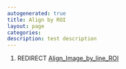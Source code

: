```yaml
---
autogenerated: true
title: Align by ROI
layout: page
categories: 
description: test description
---
```


1.  REDIRECT [Align\_Image\_by\_line\_ROI](Align_Image_by_line_ROI)
